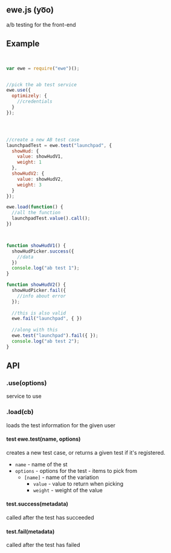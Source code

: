 ## ewe.js (yo͞o)


a/b testing for the front-end


## Example

```javascript


var ewe = require("ewe")();


//pick the ab test service
ewe.use({
  optimizely: {
    //credentials
  }
});




//create a new AB test case
launchpadTest = ewe.test("launchpad", {
  showHud: {
    value: showHudV1,
    weight: 1
  },
  showHudV2: {
    value: showHudV2,
    weight: 3
  }
});

ewe.load(function() {
  //all the function 
  launchpadTest.value().call();
})



function showHudV1() {
  showHudPicker.success({
    //data
  })
  console.log("ab test 1");
}

function showHudV2() {
  showHudPicker.fail({
    //info about error
  });
    
  //this is also valid
  ewe.fail("launchpad", { })
  
  //along with this
  ewe.test("launchpad").fail({ });
  console.log("ab test 2");
}

```



## API

### .use(options)

service to use

### .load(cb)

loads the test information for the given user

#### test ewe.test(name, options) 

creates a new test case, or returns a given test if it's registered.

- `name` - name of the st
- `options` - options for the test - items to pick from
  - `[name]` - name of the variation
    - `value` - value to return when picking
    - `weight` - weight of the value


#### test.success(metadata)

called after the test has succeeded

#### test.fail(metadata)

called after the test has failed






